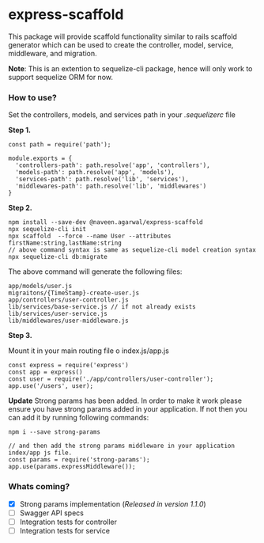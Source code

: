 # express-scaffold
This package will provide scaffold functionality similar to rails scaffold generator which can be used to create the controller, model, service, middleware, and migration.

**Note**: This is an extention to sequelize-cli package, hence will only work to support sequelize ORM for now.

### How to use?
Set the controllers, models, and services path in your *.sequelizerc* file

**Step 1.**
```
const path = require('path');

module.exports = {
  'controllers-path': path.resolve('app', 'controllers'),
  'models-path': path.resolve('app', 'models'),
  'services-path': path.resolve('lib', 'services'),
  'middlewares-path': path.resolve('lib', 'middlewares')
}
```

**Step 2.**
```
npm install --save-dev @naveen.agarwal/express-scaffold
npx sequelize-cli init
npx scaffold  --force --name User --attributes firstName:string,lastName:string
// above command syntax is same as sequelize-cli model creation syntax
npx sequelize-cli db:migrate
```

The above command will generate the following files:
```
app/models/user.js
migraitons/{TimeStamp}-create-user.js
app/controllers/user-controller.js
lib/services/base-service.js // if not already exists
lib/services/user-service.js
lib/middlewares/user-middleware.js
```

**Step 3.**

Mount it in your main routing file o index.js/app.js
```
const express = require('express')
const app = express()
const user = require('./app/controllers/user-controller');
app.use('/users', user);
```

**Update**
Strong params has been added. In order to make it work please ensure you have strong params added in your application. If not then you can add it by running following commands:

```
npm i --save strong-params

// and then add the strong params middleware in your application index/app js file.
const params = require('strong-params');
app.use(params.expressMiddleware());

```

### Whats coming?
- [x] Strong params implementation (*Released in version 1.1.0*)
- [ ] Swagger API specs
- [ ] Integration tests for controller
- [ ] Integration tests for service

